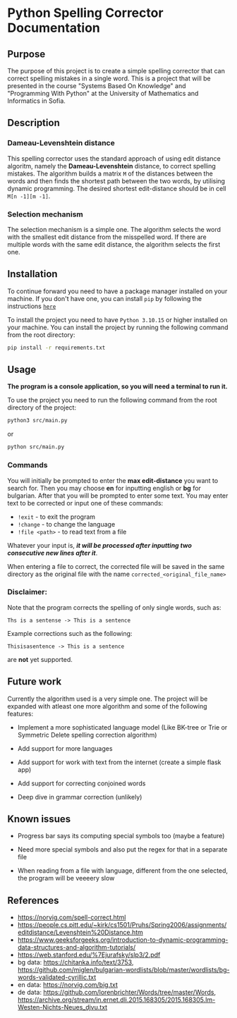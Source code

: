 # Python Spelling Corrector Documentation

## Purpose

The purpose of this project is to create a simple spelling corrector that can correct spelling mistakes in a single word. This is a project that will be presented in the course "Systems Based On Knowledge" and "Programming With Python" at the University of Mathematics and Informatics in Sofia.

## Description

### Dameau-Levenshtein distance
This spelling corrector uses the standard approach of using edit distance algoritm, namely the **Dameau-Levenshtein** distance, to correct spelling mistakes. The algorithm builds a matrix `M` of the distances between the words and then finds the shortest path between the two words, by utilising dynamic programming. The desired shortest edit-distance should be in cell `M[n -1][m -1]`.

### Selection mechanism
The selection mechanism is a simple one. The algorithm selects the word with the smallest edit distance from the misspelled word. If there are multiple words with the same edit distance, the algorithm selects the first one.

## Installation

To continue forward you need to have a package manager installed on your machine. If you don't have one, you can install `pip` by following the instructions [`here`](https://phoenixnap.com/kb/install-pip-windows)

To install the project you need to have `Python 3.10.15` or higher installed on your machine. You can install the project by running the following command from the root directory:

```bash
pip install -r requirements.txt
```

## Usage
**The program is a console application, so you will need a terminal to run it.**

To use the project you need to run the following command from the root directory of the project:

```bash
python3 src/main.py
```

or

```bash
python src/main.py
```

### Commands

You will initially be prompted to enter the **max edit-distance** you want to search for. Then you may choose **en** for inputting english or **bg** for bulgarian. After that you will be prompted to enter some text. You may enter text to be corrected or input one of these commands:

- `!exit` - to exit the program
- `!change` - to change the language
- `!file <path>` - to read text from a file

Whatever your input is, ***it will be processed after inputting two consecutive new lines after it***.

When entering a file to correct, the corrected file will be saved in the same directory as the original file with the name `corrected_<original_file_name>`

### Disclaimer:
Note that the program corrects the spelling of only single words, such as:
```
Ths is a sentense -> This is a sentence
``` 
Example corrections such as the following:
```
Thisisasentence -> This is a sentence
```
are **not** yet supported.

## Future work

Currently the algorithm used is a very simple one. The project will be expanded with atleast one more algorithm and some of the following features:

- Implement a more sophisticated language model (Like BK-tree or Trie or Symmetric Delete spelling correction algorithm)

- Add support for more languages

- Add support for work with text from the internet (create a simple flask app)

- Add support for correcting conjoined words

- Deep dive in grammar correction (unlikely)

## Known issues
- Progress bar says its computing special symbols too (maybe a feature)

- Need more special symbols and also put the regex for that in a separate file

- When reading from a file with language, different from the one selected, the program will be veeeery slow

## References

- https://norvig.com/spell-correct.html
- https://people.cs.pitt.edu/~kirk/cs1501/Pruhs/Spring2006/assignments/editdistance/Levenshtein%20Distance.htm
- https://www.geeksforgeeks.org/introduction-to-dynamic-programming-data-structures-and-algorithm-tutorials/
- https://web.stanford.edu/%7Ejurafsky/slp3/2.pdf
- bg data: https://chitanka.info/text/3753, https://github.com/miglen/bulgarian-wordlists/blob/master/wordlists/bg-words-validated-cyrillic.txt
- en data: https://norvig.com/big.txt
- de data:  https://github.com/lorenbrichter/Words/tree/master/Words, https://archive.org/stream/in.ernet.dli.2015.168305/2015.168305.Im-Westen-Nichts-Neues_djvu.txt